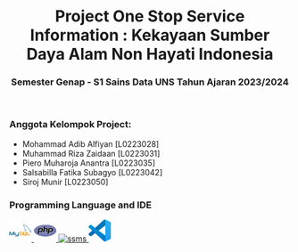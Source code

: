 <h1 align="center">Project One Stop Service Information : Kekayaan Sumber Daya Alam Non Hayati Indonesia</h1>
<h3 align="center">Semester Genap - S1 Sains Data UNS Tahun Ajaran 2023/2024</h3>

<br>
<p align="right"> <h3>Anggota Kelompok Project:</h3> 
  </p>

- Mohammad Adib Alfiyan [L0223028]
- Muhammad Riza Zaidaan [L0223031]
- Piero Muharoja Anantra [L0223035]
- Salsabilla Fatika Subagyo [L0223042]
- Siroj Munir [L0223050]

<h3 align="left">Programming Language and IDE</h3>
<p align="left"> 
  <a href="https://www.mysql.com/" target="_blank" rel="noreferrer">
    <img src="https://raw.githubusercontent.com/devicons/devicon/master/icons/mysql/mysql-original-wordmark.svg"
      alt="sql" width="40" height="40"/> 
  </a>
  <a href="https://www.php.net/" target="_blank" rel="noreferrer">
    <img src="https://raw.githubusercontent.com/devicons/devicon/master/icons/php/php-original.svg"
      alt="php" width="40" height="40"/> 
  </a>
  <a href="https://learn.microsoft.com/en-us/sql/ssms/download-sql-server-management-studio-ssms" target="_blank" rel="noreferrer">
    <img src="https://i.pinimg.com/originals/32/a0/3a/32a03aee0c76419ec5bde950a62883bc.png"
      alt="ssms" width="40" height="40"/>
  </a>
  <a href="https://code.visualstudio.com/download" target="_blank" rel="noreferrer">
    <img src="https://raw.githubusercontent.com/github/explore/80688e429a7d4ef2fca1e82350fe8e3517d3494d/topics/visual-studio-code/visual-studio-code.png"
      alt="vscode" width="40" height="40"/>
  </a>
</p>
